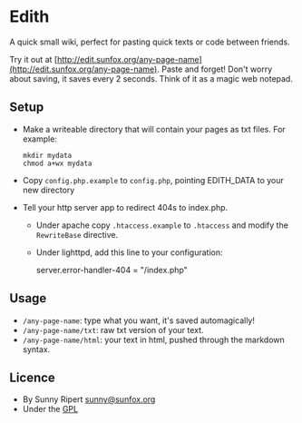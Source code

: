 Edith
=====

A quick small wiki, perfect for pasting quick texts or code between friends.

Try it out at [http://edit.sunfox.org/any-page-name](http://edit.sunfox.org/any-page-name). Paste and forget! Don't worry about saving, it saves every 2 seconds. Think of it as a magic web notepad.

Setup
-----

- Make a writeable directory that will contain your pages as txt files. For example:

      mkdir mydata
      chmod a+wx mydata

- Copy `config.php.example` to `config.php`, pointing EDITH_DATA to your new directory
- Tell your http server app to redirect 404s to index.php.

  - Under apache copy `.htaccess.example` to `.htaccess` and modify the `RewriteBase` directive.
  - Under lighttpd, add this line to your configuration:

      server.error-handler-404 = "/index.php"

Usage
-----

- `/any-page-name`: type what you want, it's saved automagically!
- `/any-page-name/txt`: raw txt version of your text.
- `/any-page-name/html`: your text in html, pushed through the markdown syntax.


Licence
------

- By Sunny Ripert <sunny@sunfox.org>
- Under the [GPL](http://www.gnu.org/copyleft/gpl.html)

